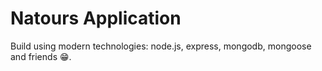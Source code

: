 # Natours Application

Build using modern technologies: node.js, express, mongodb, mongoose and friends 😁.
